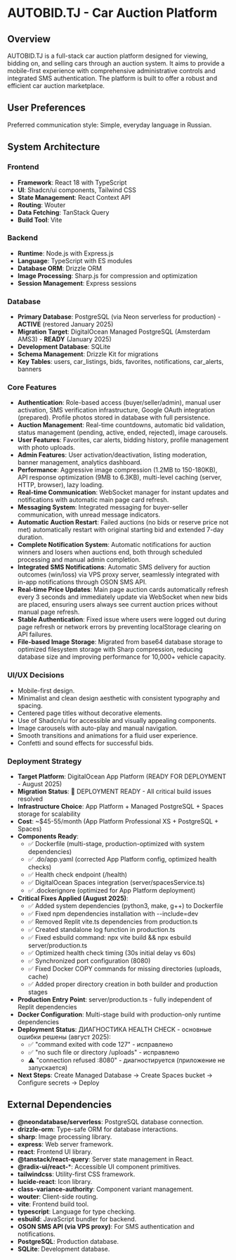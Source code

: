 # AUTOBID.TJ - Car Auction Platform

## Overview

AUTOBID.TJ is a full-stack car auction platform designed for viewing, bidding on, and selling cars through an auction system. It aims to provide a mobile-first experience with comprehensive administrative controls and integrated SMS authentication. The platform is built to offer a robust and efficient car auction marketplace.

## User Preferences

Preferred communication style: Simple, everyday language in Russian.

## System Architecture

### Frontend
- **Framework**: React 18 with TypeScript
- **UI**: Shadcn/ui components, Tailwind CSS
- **State Management**: React Context API
- **Routing**: Wouter
- **Data Fetching**: TanStack Query
- **Build Tool**: Vite

### Backend
- **Runtime**: Node.js with Express.js
- **Language**: TypeScript with ES modules
- **Database ORM**: Drizzle ORM
- **Image Processing**: Sharp.js for compression and optimization
- **Session Management**: Express sessions

### Database
- **Primary Database**: PostgreSQL (via Neon serverless for production) - **ACTIVE** (restored January 2025)
- **Migration Target**: DigitalOcean Managed PostgreSQL (Amsterdam AMS3) - **READY** (January 2025)
- **Development Database**: SQLite
- **Schema Management**: Drizzle Kit for migrations
- **Key Tables**: users, car_listings, bids, favorites, notifications, car_alerts, banners

### Core Features
- **Authentication**: Role-based access (buyer/seller/admin), manual user activation, SMS verification infrastructure, Google OAuth integration (prepared). Profile photos stored in database with full persistence.
- **Auction Management**: Real-time countdowns, automatic bid validation, status management (pending, active, ended, rejected), image carousels.
- **User Features**: Favorites, car alerts, bidding history, profile management with photo uploads.
- **Admin Features**: User activation/deactivation, listing moderation, banner management, analytics dashboard.
- **Performance**: Aggressive image compression (1.2MB to 150-180KB), API response optimization (9MB to 6.3KB), multi-level caching (server, HTTP, browser), lazy loading.
- **Real-time Communication**: WebSocket manager for instant updates and notifications with automatic main page card refresh.
- **Messaging System**: Integrated messaging for buyer-seller communication, with unread message indicators.
- **Automatic Auction Restart**: Failed auctions (no bids or reserve price not met) automatically restart with original starting bid and extended 7-day duration.
- **Complete Notification System**: Automatic notifications for auction winners and losers when auctions end, both through scheduled processing and manual admin completion.
- **Integrated SMS Notifications**: Automatic SMS delivery for auction outcomes (win/loss) via VPS proxy server, seamlessly integrated with in-app notifications through OSON SMS API.
- **Real-time Price Updates**: Main page auction cards automatically refresh every 3 seconds and immediately update via WebSocket when new bids are placed, ensuring users always see current auction prices without manual page refresh.
- **Stable Authentication**: Fixed issue where users were logged out during page refresh or network errors by preventing localStorage clearing on API failures.
- **File-based Image Storage**: Migrated from base64 database storage to optimized filesystem storage with Sharp compression, reducing database size and improving performance for 10,000+ vehicle capacity.

### UI/UX Decisions
- Mobile-first design.
- Minimalist and clean design aesthetic with consistent typography and spacing.
- Centered page titles without decorative elements.
- Use of Shadcn/ui for accessible and visually appealing components.
- Image carousels with auto-play and manual navigation.
- Smooth transitions and animations for a fluid user experience.
- Confetti and sound effects for successful bids.

### Deployment Strategy
- **Target Platform**: DigitalOcean App Platform (READY FOR DEPLOYMENT - August 2025)
- **Migration Status**: 🎯 DEPLOYMENT READY - All critical build issues resolved
- **Infrastructure Choice**: App Platform + Managed PostgreSQL + Spaces storage for scalability
- **Cost**: ~$45-55/month (App Platform Professional XS + PostgreSQL + Spaces)
- **Components Ready**: 
  - ✅ Dockerfile (multi-stage, production-optimized with system dependencies)
  - ✅ .do/app.yaml (corrected App Platform config, optimized health checks)
  - ✅ Health check endpoint (/health)
  - ✅ DigitalOcean Spaces integration (server/spacesService.ts)
  - ✅ .dockerignore (optimized for App Platform deployment)
- **Critical Fixes Applied (August 2025)**:
  - ✅ Added system dependencies (python3, make, g++) to Dockerfile
  - ✅ Fixed npm dependencies installation with --include=dev
  - ✅ Removed Replit vite.ts dependencies from production.ts
  - ✅ Created standalone log function in production.ts
  - ✅ Fixed esbuild command: npx vite build && npx esbuild server/production.ts
  - ✅ Optimized health check timing (30s initial delay vs 60s)
  - ✅ Synchronized port configuration (8080)
  - ✅ Fixed Docker COPY commands for missing directories (uploads, cache)
  - ✅ Added proper directory creation in both builder and production stages
- **Production Entry Point**: server/production.ts - fully independent of Replit dependencies
- **Docker Configuration**: Multi-stage build with production-only runtime dependencies
- **Deployment Status**: ДИАГНОСТИКА HEALTH CHECK - основные ошибки решены (август 2025):
  - ✅ "command exited with code 127" - исправлено
  - ✅ "no such file or directory /uploads" - исправлено
  - ⚠️ "connection refused :8080" - диагностируется (приложение не запускается)
- **Next Steps**: Create Managed Database → Create Spaces bucket → Configure secrets → Deploy

## External Dependencies

- **@neondatabase/serverless**: PostgreSQL database connection.
- **drizzle-orm**: Type-safe ORM for database interactions.
- **sharp**: Image processing library.
- **express**: Web server framework.
- **react**: Frontend UI library.
- **@tanstack/react-query**: Server state management in React.
- **@radix-ui/react-***: Accessible UI component primitives.
- **tailwindcss**: Utility-first CSS framework.
- **lucide-react**: Icon library.
- **class-variance-authority**: Component variant management.
- **wouter**: Client-side routing.
- **vite**: Frontend build tool.
- **typescript**: Language for type checking.
- **esbuild**: JavaScript bundler for backend.
- **OSON SMS API (via VPS proxy)**: For SMS authentication and notifications.
- **PostgreSQL**: Production database.
- **SQLite**: Development database.